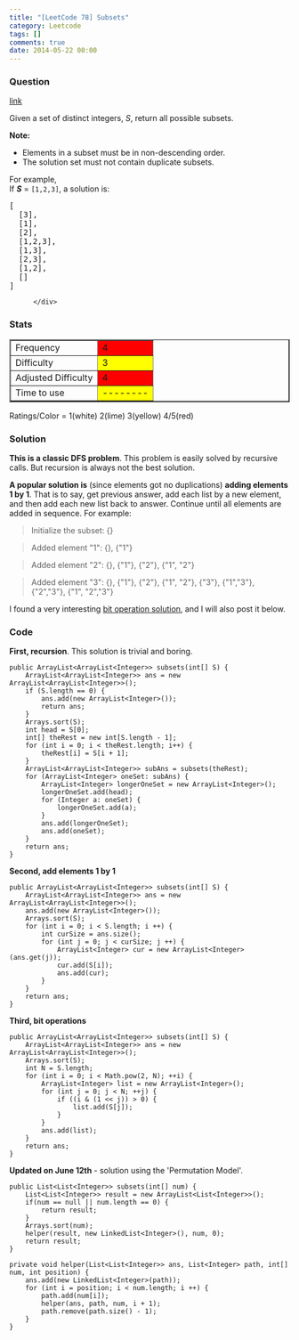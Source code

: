 ```yaml
---
title: "[LeetCode 78] Subsets"
category: Leetcode
tags: []
comments: true
date: 2014-05-22 00:00
---
```



### Question

[link](https://oj.leetcode.com/problems/subsets/)

<div class="question-content">
            <p></p><p>
Given a set of distinct integers, <i>S</i>, return all possible subsets.
</p>
<p><b>Note:</b><br>
</p><ul>
<li>Elements in a subset must be in non-descending order.</li>
<li>The solution set must not contain duplicate subsets.</li>
</ul>
<p></p>
<p>
For example,<br>
If <b><i>S</i></b> = <code>[1,2,3]</code>, a solution is:
</p>

<pre>[
  [3],
  [1],
  [2],
  [1,2,3],
  [1,3],
  [2,3],
  [1,2],
  []
]
</pre><p></p>

          </div>

### Stats

<table border="2">
	<tr>
		<td>Frequency</td>
		<td bgcolor="red">4</td>
	</tr>
	<tr>
		<td>Difficulty</td>
		<td bgcolor="yellow">3</td>
	</tr>
	<tr>
		<td>Adjusted Difficulty</td>
		<td bgcolor="red">4</td>
	</tr>
	<tr>
		<td>Time to use</td>
		<td bgcolor="yellow">--------</td>
	</tr>
</table>

Ratings/Color = 1(white) 2(lime) 3(yellow) 4/5(red)

### Solution

**This is a classic DFS problem**. This problem is easily solved by recursive calls. But recursion is always not the best solution.

**A popular solution is** (since elements got no duplications) **adding elements 1 by 1**. That is to say, get previous answer, add each list by a new element, and then add each new list back to answer. Continue until all elements are added in sequence. For example:

> Initialize the subset: {}

> Added element "1": {}, {"1"}

> Added element "2": {}, {"1"}, {"2"}, {"1", "2"}

> Added element "3": {}, {"1"}, {"2"}, {"1", "2"}, {"3"}, {"1","3"}, {"2","3"}, {"1", "2","3"}

I found a very interesting [bit operation solution](http://blog.csdn.net/perfect8886/article/details/20496225), and I will also post it below.

### Code

**First, recursion**. This solution is trivial and boring.

    public ArrayList<ArrayList<Integer>> subsets(int[] S) {
        ArrayList<ArrayList<Integer>> ans = new ArrayList<ArrayList<Integer>>();
        if (S.length == 0) {
            ans.add(new ArrayList<Integer>());
            return ans;
        }
        Arrays.sort(S);
        int head = S[0];
        int[] theRest = new int[S.length - 1];
        for (int i = 0; i < theRest.length; i++) {
            theRest[i] = S[i + 1];
        }
        ArrayList<ArrayList<Integer>> subAns = subsets(theRest);
        for (ArrayList<Integer> oneSet: subAns) {
            ArrayList<Integer> longerOneSet = new ArrayList<Integer>();
            longerOneSet.add(head);
            for (Integer a: oneSet) {
                longerOneSet.add(a);
            }
            ans.add(longerOneSet);
            ans.add(oneSet);
        }
        return ans;
    }

**Second, add elements 1 by 1**

    public ArrayList<ArrayList<Integer>> subsets(int[] S) {
        ArrayList<ArrayList<Integer>> ans = new ArrayList<ArrayList<Integer>>();
        ans.add(new ArrayList<Integer>());
        Arrays.sort(S);
        for (int i = 0; i < S.length; i ++) {
            int curSize = ans.size();
            for (int j = 0; j < curSize; j ++) {
                ArrayList<Integer> cur = new ArrayList<Integer>(ans.get(j));
                cur.add(S[i]);
                ans.add(cur);
            }
        }
        return ans;
    }

**Third, bit operations**

    public ArrayList<ArrayList<Integer>> subsets(int[] S) {
        ArrayList<ArrayList<Integer>> ans = new ArrayList<ArrayList<Integer>>();
        Arrays.sort(S);
        int N = S.length;
        for (int i = 0; i < Math.pow(2, N); ++i) {
            ArrayList<Integer> list = new ArrayList<Integer>();
            for (int j = 0; j < N; ++j) {
                if ((i & (1 << j)) > 0) {
                    list.add(S[j]);
                }
            }
            ans.add(list);
        }
        return ans;
    }

**Updated on June 12th** - solution using the 'Permutation Model'.

    public List<List<Integer>> subsets(int[] num) {
        List<List<Integer>> result = new ArrayList<List<Integer>>();
        if(num == null || num.length == 0) {
            return result;
        }
        Arrays.sort(num);
        helper(result, new LinkedList<Integer>(), num, 0);
        return result;
    }

    private void helper(List<List<Integer>> ans, List<Integer> path, int[] num, int position) {
        ans.add(new LinkedList<Integer>(path));
        for (int i = position; i < num.length; i ++) {
            path.add(num[i]);
            helper(ans, path, num, i + 1);
            path.remove(path.size() - 1);
        }
    }
